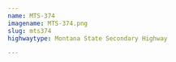 ```yaml
---
name: MTS-374
imagename: MTS-374.png
slug: mts374
highwaytype: Montana State Secondary Highway

---
```

